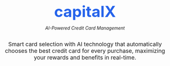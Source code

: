 <div align="center">
<h1 style="color: #2563EB; font-size: 3rem; margin-bottom: 0.5rem;">capitalX</h1>
<p><em>AI-Powered Credit Card Management</em></p>
<p style="font-size: 1.1rem; max-width: 600px; margin: 2rem auto;">
Smart card selection with AI technology that automatically chooses the best credit card for every purchase, maximizing your rewards and benefits in real-time.
</p>
</div>

